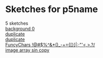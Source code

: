 # Sketches for p5name
5 sketches  
[background     0](https://editor.p5js.org/p5name/sketches/NAReIkM1c)<!-- 2024-01-02T07:56:39.010Z -->  
[duplicate](https://editor.p5js.org/p5name/sketches/TdzEIUUD5)<!-- 2023-12-29T04:05:50.796Z -->  
[duplicate](https://editor.p5js.org/p5name/sketches/kWtHbrdjf)<!-- 2023-12-29T04:05:43.114Z -->  
[FuncyChars \!@\#$%^&\*()\_-+=\{\[\}\]\|\:;"'\<,\>.?/](https://editor.p5js.org/p5name/sketches/8fkJQUg8Y)<!-- 2023-12-29T03:05:08.625Z -->  
[image  array sin copy](https://editor.p5js.org/p5name/sketches/3K6pk1kI6)<!-- 2023-12-28T23:30:12.432Z -->  